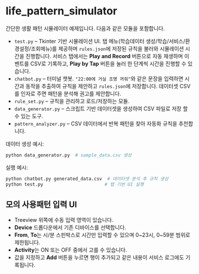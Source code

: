 # life_pattern_simulator

간단한 생활 패턴 시뮬레이터 예제입니다. 다음과 같은 모듈을 포함합니다.

* `test.py` – Tkinter 기반 시뮬레이션 UI.
  탭 메뉴(학습데이터 생성/학습/서비스/환경설정/조회메뉴)를 제공하며
  `rules.json`에 저장된 규칙을 불러와 시뮬레이션 시간을 진행합니다.
  서비스 탭에서는 **Play and Record** 버튼으로 자동 재생하며 이벤트를 CSV로 기록하고,
  **Play by Tap** 버튼을 눌러 한 단계씩 시간을 진행할 수 있습니다.
* `chatbot.py` – 터미널 챗봇. `"22:00에 거실 조명 꺼줘"`와 같은 문장을
  입력하면 시간과 동작을 추출하여 규칙을 제안하고 `rules.json`에 저장합니다.
  데이터셋 CSV를 인자로 주면 패턴을 분석해 권고를 제안합니다.
* `rule_set.py` – 규칙을 관리하고 로드/저장하는 모듈.
* `data_generator.py` – 스크립트 기반 데이터셋을 생성하여 CSV 파일로 저장
  할 수 있는 도구.
* `pattern_analyzer.py` – CSV 데이터에서 반복 패턴을 찾아 자동화 규칙을
  추천합니다.

데이터 생성 예시:

```bash
python data_generator.py  # sample_data.csv 생성
```

실행 예시:

```bash
python chatbot.py generated_data.csv  # 데이터셋 분석 후 규칙 생성
python test.py                       # 탭 기반 UI 실행
```

## 모의 사용패턴 입력 UI
- Treeview 위쪽에 수동 입력 영역이 있습니다.
- **Device** 드롭다운에서 기존 디바이스를 선택합니다.
- **From**, **To**는 시/분 스핀박스로 시간만 입력할 수 있으며 0~23시, 0~59분 범위로 제한됩니다.
- **Activity**는 ON 또는 OFF 중에서 고를 수 있습니다.
- 값을 지정하고 **Add** 버튼을 누르면 행이 추가되고 같은 내용이 서비스 로그에도 기록됩니다.